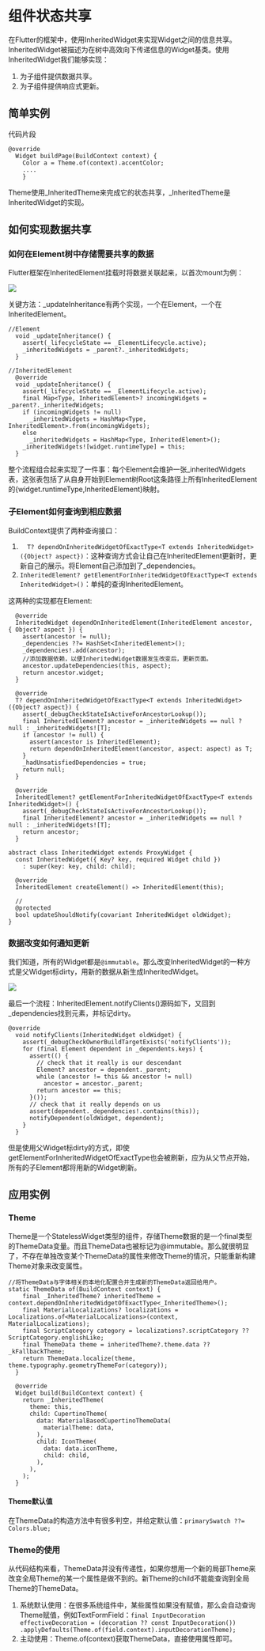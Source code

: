 # 组件状态共享
在Flutter的框架中，使用InheritedWidget来实现Widget之间的信息共享。InheritedWidget被描述为在树中高效向下传递信息的Widget基类。使用InheritedWidget我们能够实现：
1. 为子组件提供数据共享。
2. 为子组件提供响应式更新。

## 简单实例
代码片段
```
@override
  Widget buildPage(BuildContext context) {
    Color a = Theme.of(context).accentColor;
    ....
    }
```
Theme使用_InheritedTheme来完成它的状态共享，_InheritedTheme是InheritedWidget的实现。

## 如何实现数据共享

### 如何在Element树中存储需要共享的数据
Flutter框架在InheritedElement挂载时将数据关联起来，以首次mount为例：

![](./第一次如何保存数据.png)

关键方法：_updateInheritance有两个实现，一个在Element，一个在InheritedElement。

```
//Element
  void _updateInheritance() {
    assert(_lifecycleState == _ElementLifecycle.active);
    _inheritedWidgets = _parent?._inheritedWidgets;
  }

//InheritedElement
  @override
  void _updateInheritance() {
    assert(_lifecycleState == _ElementLifecycle.active);
    final Map<Type, InheritedElement>? incomingWidgets = _parent?._inheritedWidgets;
    if (incomingWidgets != null)
      _inheritedWidgets = HashMap<Type, InheritedElement>.from(incomingWidgets);
    else
      _inheritedWidgets = HashMap<Type, InheritedElement>();
    _inheritedWidgets![widget.runtimeType] = this;
  }  

```
整个流程组合起来实现了一件事：每个Element会维护一张_inheritedWidgets表，这张表包括了从自身开始到Element树Root这条路径上所有InheritedElement的{widget.runtimeType,InheritedElement}映射。

### 子Element如何查询到相应数据

BuildContext提供了两种查询接口：
1. `  T? dependOnInheritedWidgetOfExactType<T extends InheritedWidget>({Object? aspect})`：这种查询方式会让自己在InheritedElement更新时，更新自己的展示。将Element自己添加到了_dependencies。
2. `InheritedElement? getElementForInheritedWidgetOfExactType<T extends InheritedWidget>()`：单纯的查询InheritedElement。

这两种的实现都在Element:

```
  @override
  InheritedWidget dependOnInheritedElement(InheritedElement ancestor, { Object? aspect }) {
    assert(ancestor != null);
    _dependencies ??= HashSet<InheritedElement>();
    _dependencies!.add(ancestor);
    //添加数据依赖，以便InheritedWidget数据发生改变后，更新页面。
    ancestor.updateDependencies(this, aspect);
    return ancestor.widget;
  }

  @override
  T? dependOnInheritedWidgetOfExactType<T extends InheritedWidget>({Object? aspect}) {
    assert(_debugCheckStateIsActiveForAncestorLookup());
    final InheritedElement? ancestor = _inheritedWidgets == null ? null : _inheritedWidgets![T];
    if (ancestor != null) {
      assert(ancestor is InheritedElement);
      return dependOnInheritedElement(ancestor, aspect: aspect) as T;
    }
    _hadUnsatisfiedDependencies = true;
    return null;
  }

  @override
  InheritedElement? getElementForInheritedWidgetOfExactType<T extends InheritedWidget>() {
    assert(_debugCheckStateIsActiveForAncestorLookup());
    final InheritedElement? ancestor = _inheritedWidgets == null ? null : _inheritedWidgets![T];
    return ancestor;
  }
```


```
abstract class InheritedWidget extends ProxyWidget {
  const InheritedWidget({ Key? key, required Widget child })
    : super(key: key, child: child);

  @override
  InheritedElement createElement() => InheritedElement(this);

  // 
  @protected
  bool updateShouldNotify(covariant InheritedWidget oldWidget);
}
```

### 数据改变如何通知更新
我们知道，所有的Widget都是`@immutable`。那么改变InheritedWidget的一种方式是父Widget标dirty，用新的数据从新生成InheritedWidget。

![](./InheritedWidget数据变更.png)

最后一个流程：InheritedElement.notifyClients()源码如下，又回到_dependencies找到元素，并标记dirty。

```
@override
  void notifyClients(InheritedWidget oldWidget) {
    assert(_debugCheckOwnerBuildTargetExists('notifyClients'));
    for (final Element dependent in _dependents.keys) {
      assert(() {
        // check that it really is our descendant
        Element? ancestor = dependent._parent;
        while (ancestor != this && ancestor != null)
          ancestor = ancestor._parent;
        return ancestor == this;
      }());
      // check that it really depends on us
      assert(dependent._dependencies!.contains(this));
      notifyDependent(oldWidget, dependent);
    }
  }
```
但是使用父Widget标dirty的方式，即使getElementForInheritedWidgetOfExactType也会被刷新，应为从父节点开始，所有的子Element都将用新的Widget刷新。

## 应用实例

### Theme
Theme是一个StatelessWidget类型的组件，存储Theme数据的是一个final类型的ThemeData变量。而且ThemeData也被标记为@immutable。那么就很明显了，不存在单独改变某个ThemeData的属性来修改Theme的情况，只能重新构建Theme对象来改变属性。

```
//将ThemeData与字体相关的本地化配置合并生成新的ThemeData返回给用户。
static ThemeData of(BuildContext context) {
    final _InheritedTheme? inheritedTheme = context.dependOnInheritedWidgetOfExactType<_InheritedTheme>();
    final MaterialLocalizations? localizations = Localizations.of<MaterialLocalizations>(context, MaterialLocalizations);
    final ScriptCategory category = localizations?.scriptCategory ?? ScriptCategory.englishLike;
    final ThemeData theme = inheritedTheme?.theme.data ?? _kFallbackTheme;
    return ThemeData.localize(theme, theme.typography.geometryThemeFor(category));
  }

  @override
  Widget build(BuildContext context) {
    return _InheritedTheme(
      theme: this,
      child: CupertinoTheme(
        data: MaterialBasedCupertinoThemeData(
          materialTheme: data,
        ),
        child: IconTheme(
          data: data.iconTheme,
          child: child,
        ),
      ),
    );
  }

```

#### Theme默认值

在ThemeData的构造方法中有很多判空，并给定默认值：`primarySwatch ??= Colors.blue;`

### Theme的使用
从代码结构来看，ThemeData并没有传递性，如果你想用一个新的局部Theme来改变全局Theme的某一个属性是做不到的。新Theme的child不能能查询到全局Theme的ThemeData。
1. 系统默认使用：在很多系统组件中，某些属性如果没有赋值，那么会自动查询Theme赋值，例如TextFormField：`final InputDecoration effectiveDecoration = (decoration ?? const InputDecoration())
             .applyDefaults(Theme.of(field.context).inputDecorationTheme);`
2. 主动使用：Theme.of(context)获取ThemeData，直接使用属性即可。     


